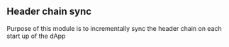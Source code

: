 ## Header chain sync
Purpose of this module is to incrementally sync the header chain on each start up of the dApp

